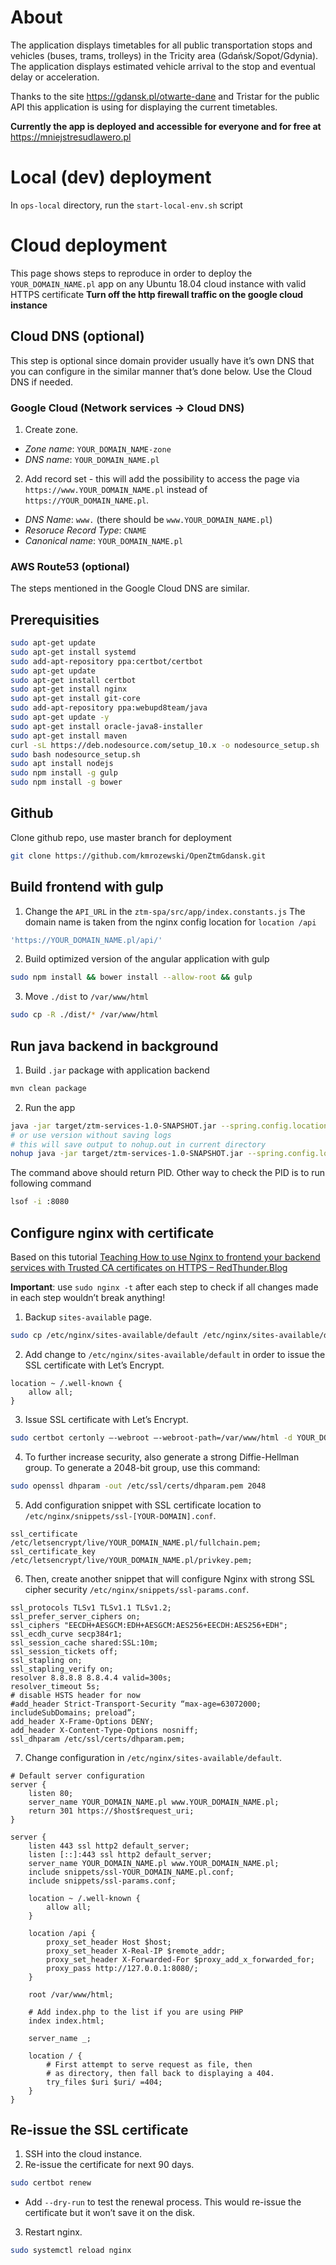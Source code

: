 # About
The application displays timetables for all public transportation stops and vehicles (buses, trams, trolleys) in the Tricity area (Gdańsk/Sopot/Gdynia).  The application displays estimated vehicle arrival to the stop and eventual delay or acceleration.

Thanks to the site https://gdansk.pl/otwarte-dane and Tristar for the public API this application is using for displaying the current timetables.

**Currently the app is deployed and accessible for everyone and for free at** https://mniejstresudlawero.pl

# Local (dev) deployment
In `ops-local` directory, run the `start-local-env.sh` script


# Cloud deployment
This page shows steps to reproduce in order to deploy the `YOUR_DOMAIN_NAME.pl` app on any Ubuntu 18.04 cloud instance with valid HTTPS certificate
**Turn off the http firewall traffic on the google cloud instance**

## Cloud DNS (optional)
This step is optional since domain provider usually have it’s own DNS that you can configure in the similar manner that’s done below. Use the Cloud DNS if needed.

### Google Cloud (Network services -> Cloud DNS)
1. Create zone.
* *Zone name*: `YOUR_DOMAIN_NAME-zone`
* *DNS name*: `YOUR_DOMAIN_NAME.pl`
2. Add record set - this will add the possibility to access the page via `https://www.YOUR_DOMAIN_NAME.pl` instead of `https://YOUR_DOMAIN_NAME.pl`.
* *DNS Name*: `www.` (there should be `www.YOUR_DOMAIN_NAME.pl`)
* *Resoruce Record Type*: `CNAME`
* *Canonical name*: `YOUR_DOMAIN_NAME.pl`

### AWS Route53 (optional)
The steps mentioned in the Google Cloud DNS are similar.


## Prerequisities
```bash
sudo apt-get update
sudo apt-get install systemd
sudo add-apt-repository ppa:certbot/certbot
sudo apt-get update
sudo apt-get install certbot
sudo apt-get install nginx
sudo apt-get install git-core
sudo add-apt-repository ppa:webupd8team/java
sudo apt-get update -y
sudo apt-get install oracle-java8-installer
sudo apt-get install maven
curl -sL https://deb.nodesource.com/setup_10.x -o nodesource_setup.sh
sudo bash nodesource_setup.sh
sudo apt install nodejs
sudo npm install -g gulp
sudo npm install -g bower
```

## Github
Clone github repo, use master branch for deployment
```bash
git clone https://github.com/kmrozewski/OpenZtmGdansk.git
```

## Build frontend with gulp
1. Change the `API_URL` in the `ztm-spa/src/app/index.constants.js`  The domain name is taken from the nginx config location for `location /api`
```bash
'https://YOUR_DOMAIN_NAME.pl/api/'
```
2. Build optimized version of the angular application with gulp
```bash
sudo npm install && bower install --allow-root && gulp
```
3. Move `./dist` to `/var/www/html`
```bash
sudo cp -R ./dist/* /var/www/html
```
## Run java backend in background
1. Build `.jar` package with application backend
```bash
mvn clean package
```
2. Run the app
```bash
java -jar target/ztm-services-1.0-SNAPSHOT.jar --spring.config.location=config.yml > backend_logs.out 2>&1 &
# or use version without saving logs
# this will save output to nohup.out in current directory
nohup java -jar target/ztm-services-1.0-SNAPSHOT.jar --spring.config.location=config.yml &
```

The command above should return PID. Other way to check the PID is to run following command 
```bash
lsof -i :8080
```

## Configure nginx with certificate
Based on this tutorial [Teaching How to use Nginx to frontend your backend services with Trusted CA certificates on HTTPS – RedThunder.Blog](https://redthunder.blog/2017/06/14/teaching-how-to-use-nginx-to-frontend-your-backend-services-with-trusted-ca-certificates-on-https/)

**Important**: use `sudo nginx -t` after each step to check if all changes made in each step wouldn’t break anything!

1. Backup `sites-available` page.
```bash
sudo cp /etc/nginx/sites-available/default /etc/nginx/sites-available/default.bak
```
2. Add change to `/etc/nginx/sites-available/default` in order to issue the SSL certificate with Let’s Encrypt.
```nginx
location ~ /.well-known {
	allow all;
}
```
3. Issue SSL certificate with Let’s Encrypt.
```bash
sudo certbot certonly –-webroot –-webroot-path=/var/www/html -d YOUR_DOMAIN_NAME.pl
```
4. To further increase security, also generate a strong Diffie-Hellman group. To generate a 2048-bit group, use this command:
```bash
sudo openssl dhparam -out /etc/ssl/certs/dhparam.pem 2048
```
5. Add configuration snippet with SSL certificate location to `/etc/nginx/snippets/ssl-[YOUR-DOMAIN].conf`.
```nginx
ssl_certificate /etc/letsencrypt/live/YOUR_DOMAIN_NAME.pl/fullchain.pem;
ssl_certificate_key /etc/letsencrypt/live/YOUR_DOMAIN_NAME.pl/privkey.pem;
```
6. Then, create another snippet that will configure Nginx with strong SSL cipher security `/etc/nginx/snippets/ssl-params.conf`.
```nginx
ssl_protocols TLSv1 TLSv1.1 TLSv1.2;
ssl_prefer_server_ciphers on;
ssl_ciphers "EECDH+AESGCM:EDH+AESGCM:AES256+EECDH:AES256+EDH";
ssl_ecdh_curve secp384r1;
ssl_session_cache shared:SSL:10m;
ssl_session_tickets off;
ssl_stapling on;
ssl_stapling_verify on;
resolver 8.8.8.8 8.8.4.4 valid=300s;
resolver_timeout 5s;
# disable HSTS header for now
#add_header Strict-Transport-Security “max-age=63072000; includeSubDomains; preload”;
add_header X-Frame-Options DENY;
add_header X-Content-Type-Options nosniff;
ssl_dhparam /etc/ssl/certs/dhparam.pem;
```
7. Change configuration in `/etc/nginx/sites-available/default`.
```nginx
# Default server configuration
server {
    listen 80;
    server_name YOUR_DOMAIN_NAME.pl www.YOUR_DOMAIN_NAME.pl;
    return 301 https://$host$request_uri;
}

server {
	listen 443 ssl http2 default_server;
	listen [::]:443 ssl http2 default_server;
	server_name YOUR_DOMAIN_NAME.pl www.YOUR_DOMAIN_NAME.pl;
	include snippets/ssl-YOUR_DOMAIN_NAME.pl.conf;
	include snippets/ssl-params.conf;

	location ~ /.well-known {
		allow all;
	}

	location /api {
		proxy_set_header Host $host;
		proxy_set_header X-Real-IP $remote_addr;
		proxy_set_header X-Forwarded-For $proxy_add_x_forwarded_for;
		proxy_pass http://127.0.0.1:8080/;
	}

	root /var/www/html;

	# Add index.php to the list if you are using PHP
	index index.html;

	server_name _;

	location / {
		# First attempt to serve request as file, then
		# as directory, then fall back to displaying a 404.
		try_files $uri $uri/ =404;
	}
}
```


## Re-issue the SSL certificate
1. SSH into the cloud instance.
2. Re-issue the certificate for next 90 days.
```bash
sudo certbot renew
```

* Add `--dry-run` to test the renewal process. This would re-issue the certificate but it won’t save it on the disk.
3. Restart nginx.
```bash
sudo systemctl reload nginx
```
